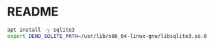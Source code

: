 # README

```bash
apt install -y sqlite3
export DENO_SQLITE_PATH=/usr/lib/x86_64-linux-gnu/libsqlite3.so.0
```
